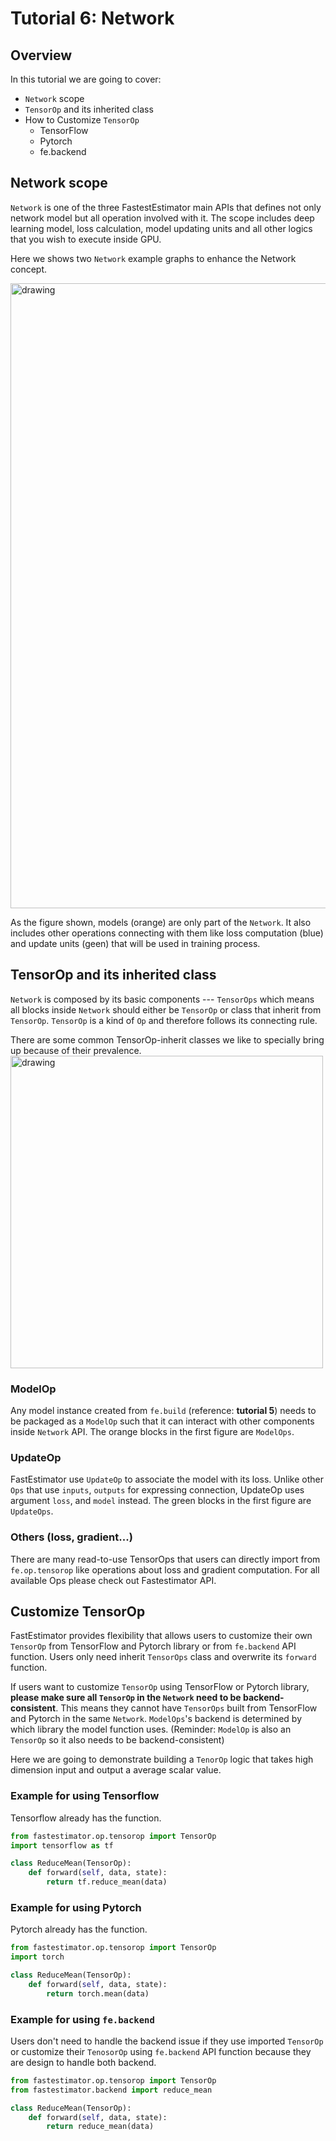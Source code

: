 # Tutorial 6: Network 

## Overview
In this tutorial we are going to cover:
* `Network` scope
* `TensorOp` and its inherited class
* How to Customize `TensorOp`
    * TensorFlow
    * Pytorch
    * fe.backend

## Network scope
`Network` is one of the three FastestEstimator main APIs that defines not only network model but all operation involved with it. The scope includes deep learning model, loss calculation, model updating units and all other logics that you wish to execute inside GPU. 
 
Here we shows two `Network` example graphs to enhance the Network concept.

<img src="assets/tutorial/../resources/t06_network_example.png" alt="drawing" width="1000"/> 



As the figure shown, models (orange) are only part of the `Network`. It also includes other operations connecting with them like loss computation (blue) and update units (geen) that will be used in training process. 

## TensorOp and its inherited class

`Network` is composed by its basic components --- `TensorOps` which means all blocks inside `Network` should either be `TensorOp` or class that inherit from `TensorOp`. `TensorOp` is a kind of `Op` and therefore follows its connecting rule. 

There are some common TensorOp-inherit classes we like to specially bring up because of their prevalence. 
<img src="assets/tutorial/../resources/t06_tensorop_class.PNG" alt="drawing" width="500"/>

### ModelOp
Any model instance created from `fe.build` (reference: **tutorial 5**) needs to be packaged as a `ModelOp` such that it can interact with other components inside `Network` API. The orange blocks in the first figure are `ModelOps`.

### UpdateOp
FastEstimator use `UpdateOp` to associate the model with its loss. Unlike other `Ops` that use `inputs`, `outputs` for expressing connection, UpdateOp uses argument `loss`, and `model` instead. The green blocks in the first figure are `UpdateOps`.

### Others (loss, gradient...)
There are many read-to-use TensorOps that users can directly import from `fe.op.tensorop` like operations about loss and gradient computation. For all available Ops please check out Fastestimator API.


## Customize TensorOp
FastEstimator provides flexibility that allows users to customize their own `TensorOp` from TensorFlow and Pytorch library or from `fe.backend` API function. Users only need inherit `TensorOps` class and overwrite its `forward` function.

If users want to customize `TensorOp` using TensorFlow or Pytorch library, **please make sure all `TensorOp` in the `Network` need to be backend-consistent**. This means they cannot have `TensorOps` built from TensorFlow and Pytorch in the same `Network`. `ModelOps`'s backend is determined by which library the model function uses. (Reminder: `ModelOp` is also an `TensorOp` so it also needs to be backend-consistent)

Here we are going to demonstrate building a `TenorOp` logic that takes high dimension input and output a average scalar value.

### Example for using Tensorflow
Tensorflow already has the function. 


```python
from fastestimator.op.tensorop import TensorOp
import tensorflow as tf

class ReduceMean(TensorOp):
    def forward(self, data, state):
        return tf.reduce_mean(data)
```

### Example for using Pytorch
Pytorch already has the function.


```python
from fastestimator.op.tensorop import TensorOp
import torch

class ReduceMean(TensorOp):
    def forward(self, data, state):
        return torch.mean(data)
```

### Example for using `fe.backend`
Users don't need to handle the backend issue if they use imported `TensorOp` or customize their `TenosorOp` using `fe.backend` API function because they are design to handle both backend.    



```python
from fastestimator.op.tensorop import TensorOp
from fastestimator.backend import reduce_mean

class ReduceMean(TensorOp):
    def forward(self, data, state):
        return reduce_mean(data)
```
